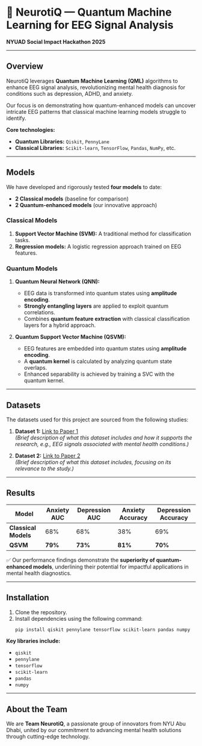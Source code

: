 # 🧠 NeurotiQ — Quantum Machine Learning for EEG Signal Analysis  
**NYUAD Social Impact Hackathon 2025**  

---

## Overview  
NeurotiQ leverages **Quantum Machine Learning (QML)** algorithms to enhance EEG signal analysis, revolutionizing mental health diagnosis for conditions such as depression, ADHD, and anxiety.  

Our focus is on demonstrating how quantum-enhanced models can uncover intricate EEG patterns that classical machine learning models struggle to identify.  

**Core technologies:**  
- **Quantum Libraries:** `Qiskit`, `PennyLane`  
- **Classical Libraries:** `Scikit-learn`, `TensorFlow`, `Pandas`, `NumPy`, etc.  

---  

## Models  
We have developed and rigorously tested **four models** to date:  
- **2 Classical models** (baseline for comparison)  
- **2 Quantum-enhanced models** (our innovative approach)  

### Classical Models  
1. **Support Vector Machine (SVM):** A traditional method for classification tasks.  
2. **Regression models:** A logistic regression approach trained on EEG features.  

### Quantum Models  
1. **Quantum Neural Network (QNN):**  
   - EEG data is transformed into quantum states using **amplitude encoding**.  
   - **Strongly entangling layers** are applied to exploit quantum correlations.  
   - Combines **quantum feature extraction** with classical classification layers for a hybrid approach.  

2. **Quantum Support Vector Machine (QSVM):**  
   - EEG features are embedded into quantum states using **amplitude encoding**.  
   - A **quantum kernel** is calculated by analyzing quantum state overlaps.  
   - Enhanced separability is achieved by training a SVC with the quantum kernel.  

---  

## Datasets  
The datasets used for this project are sourced from the following studies:  

1. **Dataset 1:** [Link to Paper 1](#)  
   *(Brief description of what this dataset includes and how it supports the research, e.g., EEG signals associated with mental health conditions.)*  

2. **Dataset 2:** [Link to Paper 2](#)  
   *(Brief description of what this dataset includes, focusing on its relevance to the study.)*  

---

## Results  
| **Model**           | **Anxiety AUC** | **Depression AUC** |  **Anxiety Accuracy**  | **Depression Accuracy**|  
|----------------------|-----------------|--------------------|------------------------|------------------------|  
| **Classical Models** |  68%            |  68%               |  38%                   |  69%                   |  
| **QSVM**             | **79%**         | **73%**            | **81%**                | **70%**                |  

✅ Our performance findings demonstrate the **superiority of quantum-enhanced models**, underlining their potential for impactful applications in mental health diagnostics.  

---  

## Installation  
1. Clone the repository.  
2. Install dependencies using the following command:  
   ```bash  
   pip install qiskit pennylane tensorflow scikit-learn pandas numpy  
   ```  

**Key libraries include:**  
- `qiskit`  
- `pennylane`  
- `tensorflow`  
- `scikit-learn`  
- `pandas`  
- `numpy`  

---

## About the Team  
We are **Team NeurotiQ**, a passionate group of innovators from NYU Abu Dhabi, united by our commitment to advancing mental health solutions through cutting-edge technology.

